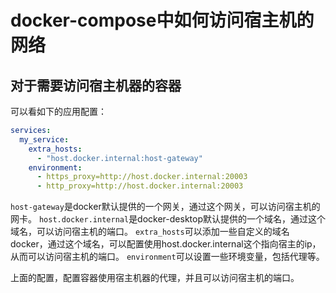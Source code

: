 # docker-compose中如何访问宿主机的网络

## 对于需要访问宿主机器的容器
可以看如下的应用配置：
```yaml
services:
  my_service:
    extra_hosts:
      - "host.docker.internal:host-gateway"
    environment:
      - https_proxy=http://host.docker.internal:20003
      - http_proxy=http://host.docker.internal:20003
```
`host-gateway`是docker默认提供的一个网关，通过这个网关，可以访问宿主机的网卡。
`host.docker.internal`是docker-desktop默认提供的一个域名，通过这个域名，可以访问宿主机的端口。
`extra_hosts`可以添加一些自定义的域名docker，通过这个域名，可以配置使用host.docker.internal这个指向宿主的ip，从而可以访问宿主机的端口。
`environment`可以设置一些环境变量，包括代理等。

上面的配置，配置容器使用宿主机器的代理，并且可以访问宿主机的端口。

